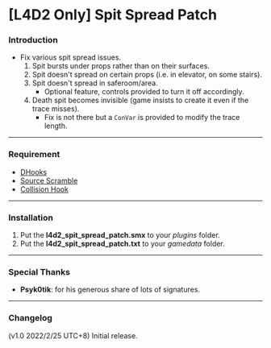 # [L4D2 Only] Spit Spread Patch

### Introduction
- Fix various spit spread issues.
	1. Spit bursts under props rather than on their surfaces.
	2. Spit doesn't spread on certain props (i.e. in elevator, on some stairs).
	3. Spit doesn't spread in saferoom/area.
		- Optional feature, controls provided to turn it off accordingly.
	4. Death spit becomes invisible (game insists to create it even if the trace misses).
		- Fix is not there but a `ConVar` is provided to modify the trace length.

<hr>

### Requirement
- [DHooks](https://forums.alliedmods.net/showpost.php?p=2588686&postcount=589)
- [Source Scramble](https://forums.alliedmods.net/showthread.php?t=317175)
- [Collision Hook](https://github.com/L4D-Community/Collisionhook)

<hr>

### Installation
1. Put the **l4d2_spit_spread_patch.smx** to your _plugins_ folder.
2. Put the **l4d2_spit_spread_patch.txt** to your _gamedata_ folder.

<hr>

### Special Thanks
- **Psyk0tik**: for his generous share of lots of signatures.

<hr>

### Changelog
(v1.0 2022/2/25 UTC+8) Initial release.
